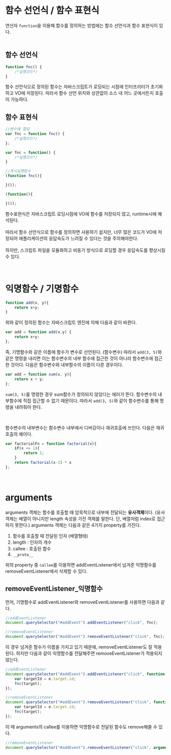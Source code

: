 # 함수 선언식 / 함수 표현식
연산자 `function`을 이용해 함수를 정의하는 방법에는 함수 선언식과 함수 표현식이 있다.  
<br/>

## 함수 선언식
```javascript       
function fnc() {    
    /*실행코드*/
}
```  
함수 선언식으로 정의된 함수는 자바스크립트가 로딩되는 시점에 인터프리터가 초기화하고 VO에 저장된다. 따라서 함수 선언 위치와 상관없이 소스 내 어느 곳에서든지 호출이 가능하다. 

## 함수 표현식
```javascript
//변수에 할당
var fnc = function fnc() {
    /*실행코드*/
};

var fnc = function() {
    /*실행코드*/
}

//즉시실행함수
(function fnc(){

}());

(function(){

}());
```
함수표현식은 자바스크립트 로딩시점에 VO에 함수를 저장되지 않고, runtime시에 해석된다. 
<br/>  
따라서 함수 선언식으로 함수를 정의하면 사용하기 쉽지만, 너무 많은 코드가 VO에 저장되어 애플리케이션의 응답속도가 느려질 수 있다는 것을 주의해야한다. 
<br/>  
하지만, 스크립트 파일을 모듈화하고 비동기 방식으로 로딩할 경우 응답속도를 향상시킬 수 있다.  

<br/>     


# 익명함수 / 기명함수

```javascript
function add(x, y){
    return x+y;
}
```
위와 같이 정의된 함수는 자바스크립트 엔진에 의해 다음과 같이 바뀐다. 

```javascript
var add = function add(x,y) {
    return x+y;
};
```
즉, 기명함수와 같은 이름에 함수가 변수로 선언된다. (함수변수)  따라서 `add(3, 5)`와 같은 명령을 내리면 이는 함수변수의 내부 함수에 접근한 것이 아니라 함수변수에 접근한 것이다. 다음은 함수변수와 내부함수의 이름이 다른 경우이다. 

```javascript
var add = function sum(x, y){
    return x + y;
};
```
`sum(3, 5)`를 명령한 경우 sum함수가 정의되지 않았다는 에러가 뜬다. 함수변수의 내부함수에 직접 접근할 수 없기 때문이다. 따라서 `add(3, 5)`와 같이 함수변수를 통해 명령을 내려줘야 한다.   

<br/>  

함수변수의 내부변수는 함수변수 내부에서 디버깅이나 재귀호출에 쓰인다. 다음은 재귀호출의 예이다.
```javascript
var factorialFn = function factorial(x){
    if(x <= 1){
        return 1;
    }
    return factorial(x-1) * x 
};
```  

<br/>  
 


# arguments
arguments 객체는 함수를 호출할 때 암묵적으로 내부에 전달되는 **유사객체**이다. (유사객체는 배열이 아니지만 length 속성을 가진 객체를 말한다. 단, 배열처럼 index로 접근하지 못한다.) arguments 객체는 다음과 같은 4가지 property를 가진다. 
1. 함수를 호출할 때 전달된 인자 (배열형태)
2. length : 인자의 개수
3. callee : 호출된 함수
4. `__proto__`  

위의 property 중 `callee`를 이용하면 addEventListener에서 넘겨준 익명함수를 removeEventListener에서 삭제할 수 있다. 

## removeEventListener_익명함수
먼저, 기명함수로 addEventListener와 removeEventListener를 사용하면 다음과 같다. 

```javascript
//addEventListener
document.querySelector("#addEvent").addEventListener("click", fnc);

//removeEventListener
document.querySelector("#addEvent").removeEventListener("click", fnc);
```
이 경우 넘겨준 함수가 이름을 가지고 있기 때문에, removeEventListener도 잘 적용된다. 하지만 다음과 같이 익명함수를 전달해주면 removeEventListener가 적용되지 않는다.

```javascript
//addEventListener
document.querySelector("#addEvent").addEventListener("click", function(e){
    var targetId = e.target.id;
    fnc(target);
});

//removeEventListener
document.querySelector("#addEvent").removeEventListener("click", function(e){
    var targetId = e.target.id;
    fnc(target);
});
```
이 때 arguments의 callee를 이용하면 익명함수로 전달된 함수도 remove해줄 수 있다. 
```javascript
//removeEventListener
document.querySelector("#addEvent").removeEventListener("click", arguments.callee);
```
